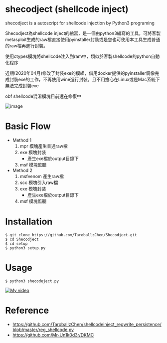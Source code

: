 # shecodject (shellcode inject)
shecodject is a autoscript for shellcode injection by Python3 programing

Shecodject為shellcode inject的縮寫，是一個由python3編寫的工具，可將客製metasploit生成的raw檔直接使用pyinstaller封裝或是您也可使用本工具生成普通的raw檔再進行封裝。

使用ctypes模塊將shellcode注入到ram中，類似於客製shellcode的python自動化程序

近期(2020年04月)修改了封裝exe的模組，借用docker提供的pyinstaller鏡像完成封裝exe的工作，不再使用wine進行封裝。且不用擔心在Linux或是Mac系統下無法完成封裝exe

obf shellcode混淆模塊目前還在修復中

![image](https://i.imgur.com/Xa5FpYu.png)

# Basic Flow
* Method 1
	1. mpr 模塊產生普通raw檔
	2. exe 模塊封裝
		* 產生exe檔於output目錄下
	3. msf 模塊監聽
* Method 2
	1. msfvenom 產生raw檔
	2. scc 模塊引入raw檔
	3. exe 模塊封裝
		* 產生exe檔於output目錄下
	4. msf 模塊監聽

# Installation 

```
$ git clone https://github.com/TaroballzChen/Shecodject.git
$ cd Shecodject
$ cd setup
$ python3 setup.py
```

# Usage
```
$ python3 shecodeject.py
```
[![My video](http://i2.hdslb.com/bfs/archive/c3769df6013330e83c91b3954cc9306985f367da.jpg)](https://www.youtube.com/watch?v=0OFQ1fVopms)

# Reference
* https://github.com/TaroballzChen/shellcodeinject_regwrite_persistence/blob/master/reg_shellcode.py
* https://github.com/Mr-Un1k0d3r/DKMC
